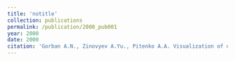 ```yaml
---
title: 'notitle'
collection: publications
permalink: /publication/2000_pub001
year: 2000
date: 2000
citation: 'Gorban A.N., Zinovyev A.Yu., Pitenko A.A. Visualization of data using method of elastic maps (in Russian). <i>Informatsionnie technologii</i>. 'Mashinostrornie' Publ., Moscow, 2000. N6, P.26-35. '
---
```

